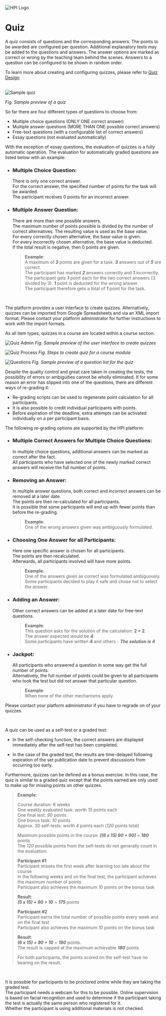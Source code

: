 ![HPI Logo](../../img/HPI_Logo.png)

# Quiz

A quiz consists of questions and the corresponding answers. The points to be awarded are configured per question. Additional explanatory texts may be added to the questions and answers. The answer options are marked as correct or wrong by the teaching team behind the scenes. Answers to a question can be configured to be shown in random order.  

To learn more about creating and configuring quizzes, please refer to [Quiz Design](https://teachingteamguidelines.readthedocs.io/#bestpractices/quizdesign/)  
<br>  


![Sample quiz](../../img/features/itemtypes/quiz.png)  

*Fig. Sample preview of a quiz*
<br>

So far there are four different types of questions to choose from:  

* Multiple choice questions (ONLY ONE correct answer) 
* Multiple answer questions (MORE THAN ONE possible correct answers)
* Free-text questions (with a configurable list of correct answers) 
* Essay questions (not evaluated automatically)

With the exception of essay questions, the evaluation of quizzes is a fully automatic operation. The evaluation for automatically graded questions are listed below with an example:  

* ### Multiple Choice Question:  
    There is only one correct answer.  
    For the correct answer, the specified number of points for the task will be awarded.  
    The participant receives 0 points for an incorrect answer.   

* ### Multiple Answer Question:   
    There are more than one possible answers.  
    The maximum number of points possible is divided by the number of correct alternatives.
    The resulting value is used as the base value.  
    For every correctly chosen alternative, the base value is given.  
    For every incorrectly chosen alternative, the base value is deducted.  
    If the total result is negative, then 0 points are given.  

    >**Example**:  
    A maximum of ***3*** points are given for a task. ***3*** answers out of ***5*** are correct.  
    The participant has marked ***2*** answers correctly and ***1*** incorrectly.  
    The participant gets ***1*** point each for the two correct answers (3 divided by 3). ***1*** point is deducted for the wrong answer.  
    The participant therefore gets a total of ***1*** point for the task.  

<br>

The platform provides a user interface to create quizzes. Alternatively, quizzes can be imported from Google Spreadsheets and via an XML import format. Please contact your platform administrator for further instructions to work with the import formats. 

As all item types, quizzes in a course are located within a course section.

![Quiz Admin](../../img/features/itemtypes/quiz_admin.png)
*Fig. Sample preview of the user interface to create quizzes*

![Quiz Process](../../img/features/itemtypes/quiz_process.png)
*Fig. Steps to create quiz for a course module*

![Questions](../../img/features/itemtypes/quiz_questions.png)
*Fig. Sample preview of a question list for the quiz*

Despite the quality control and great care taken in creating the tests, the possibility of errors or ambiguities cannot be wholly eliminated. If for some reason an error has slipped into one of the questions, there are different ways of re-grading it:  

* Re-grading scripts can be used to regenerate point calculation for all participants.
* It is also possible to credit individual participants with points. 
* Before expiration of the deadline, extra attempts can be activated individually on a per participant basis.

The following re-grading options are supported by the HPI platform:   

* ### Multiple Correct Answers for Multiple Choice Questions:  
    In multiple choice questions, additional answers can be marked as correct after the fact.  
    All participants who have selected one of the newly marked correct answers will receive the full number of points.  

* ### Removing an Answer: 
    In multiple answer questions, both correct and incorrect answers can be removed at a later date.  
    The points are then re-calculated for all participants.  
    It is possible that some participants will end up with fewer points than before the re-grading.

    >**Example**:  
    One of the wrong answers given was ambiguously formulated.

* ### Choosing One Answer for all Participants: 
    Here one specific answer is chosen for all participants.  
    The points are then recalculated.  
    Afterwards, all participants involved will have more points.  

    >**Example**:  
    One of the answers given as correct was formulated ambiguously.  
    Some participants decided to play it safe and chose not to select the answer.

* ### Adding an Answer: 
    Other correct answers can be added at a later date for free-text questions.  


    >**Example**:  
    This question asks for the solution of the calculation:  **2 + 2**.  
    The answer expected would be ***4***.  
    Some participants have written ***4*** and others - ***The solution is 4***

* ### Jackpot:
    All participants who answered a question in some way get the full number of points.  
    Alternatively, the full number of points could be given to all participants who took the test but did not answer that particular question.  

    >**Example**:  
    When none of the other mechanisms apply. 
    
Please contact your platform administrator if you have to regrade on of your quizzes.
  
<br>

A quiz can be used as a self-test or a graded test:  

* In the self-checking function, the correct answers are displayed immediately after the self-test has been completed.  
  
* In the case of the graded test, the results are time-delayed following expiration of the set publication date to prevent discussions from occurring too early.  

Furthermore, quizzes can be defined as a bonus exercise. In this case, the quiz is similar to a graded quiz except that the points earned are only used to make up for missing points on other quizzes.

>**Example**:  
>
>Course duration: 6 weeks  
One weekly evaluated task: worth *15* points each  
One final test: *90* points  
One bonus task: *10* points  
Approx. 30 self-tests: worth *4* points each (*120* points total) 
>
>
>Maximum possible points in the course: ***[(6 x 15) 90 + 90]*** = ***180*** points  
>The *120* possible points from the self-tests do not generally count in the evaluation.
>
>**Participant #1**   
Participant misses the first week after learning too late about the course  
In the following weeks and on the final test, the participant achieves the maximum number of points  
Participant also achieves the maximum *10* points on the bonus task  
>
>**Result**:  
***(5 x 15) + 90 + 10*** = ***175*** points  
>
>
>**Participant #2**  
Participant earns the total number of possible points every week and on the final test  
Participant also achieves the maximum *10* points on the bonus task  
>
>**Result**:  
***(6 x 15) + 90 + 10*** = ***190*** points.  
The result is capped at the maximum achievable ***180*** points 
>
>For both participants, the points scored on the self-test have no bearing on the result.

<br>

It is possible for participants to be proctored online while they are taking the graded test.   
The participant needs a webcam for this to be possible. Online supervision is based on facial recognition and used to determine if the participant taking the test is actually the same person who registered for it.  
Whether the participant is using additional materials is not checked.